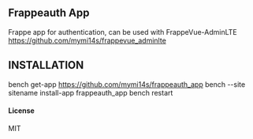 ## Frappeauth App

Frappe app for authentication, can be used with FrappeVue-AdminLTE 
https://github.com/mymi14s/frappevue_adminlte

## INSTALLATION
bench get-app https://github.com/mymi14s/frappeauth_app
bench --site sitename install-app frappeauth_app
bench restart

#### License

MIT